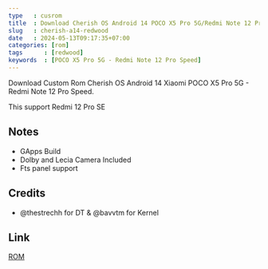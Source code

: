 ```yaml
---
type   : cusrom
title  : Download Cherish OS Android 14 POCO X5 Pro 5G/Redmi Note 12 Pro Speed
slug   : cherish-a14-redwood
date   : 2024-05-13T09:17:35+07:00
categories: [rom]
tags      : [redwood]
keywords  : [POCO X5 Pro 5G - Redmi Note 12 Pro Speed]
---
```


Download Custom Rom Cherish OS Android 14 Xiaomi POCO X5 Pro 5G - Redmi Note 12 Pro Speed.


This support Redmi 12 Pro SE

## Notes
- GApps Build
- Dolby and Lecia Camera Included
- Fts panel support

## Credits
- @thestrechh for DT & @bavvtm for Kernel



## Link
[ROM](https://www.pling.com/p/2062538)